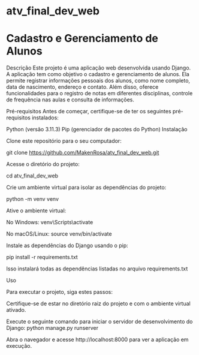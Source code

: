 # atv_final_dev_web

# Cadastro e Gerenciamento de Alunos
Descrição
Este projeto é uma aplicação web desenvolvida usando Django. A aplicação tem como objetivo o cadastro e gerenciamento de alunos. Ela permite registrar informações pessoais dos alunos, como nome completo, data de nascimento, endereço e contato. Além disso, oferece funcionalidades para o registro de notas em diferentes disciplinas, controle de frequência nas aulas e consulta de informações.

Pré-requisitos
Antes de começar, certifique-se de ter os seguintes pré-requisitos instalados:

Python (versão 3.11.3)
Pip (gerenciador de pacotes do Python)
Instalação

Clone este repositório para o seu computador:

git clone https://github.com/MakenRosa/atv_final_dev_web.git


Acesse o diretório do projeto:

cd atv_final_dev_web

Crie um ambiente virtual para isolar as dependências do projeto:

python -m venv venv


Ative o ambiente virtual:

No Windows:
venv\Scripts\activate

No macOS/Linux:
source venv/bin/activate

Instale as dependências do Django usando o pip:

pip install -r requirements.txt

Isso instalará todas as dependências listadas no arquivo requirements.txt


Uso

Para executar o projeto, siga estes passos:

Certifique-se de estar no diretório raiz do projeto e com o ambiente virtual ativado.

Execute o seguinte comando para iniciar o servidor de desenvolvimento do Django:
python manage.py runserver


Abra o navegador e acesse http://localhost:8000 para ver a aplicação em execução.


